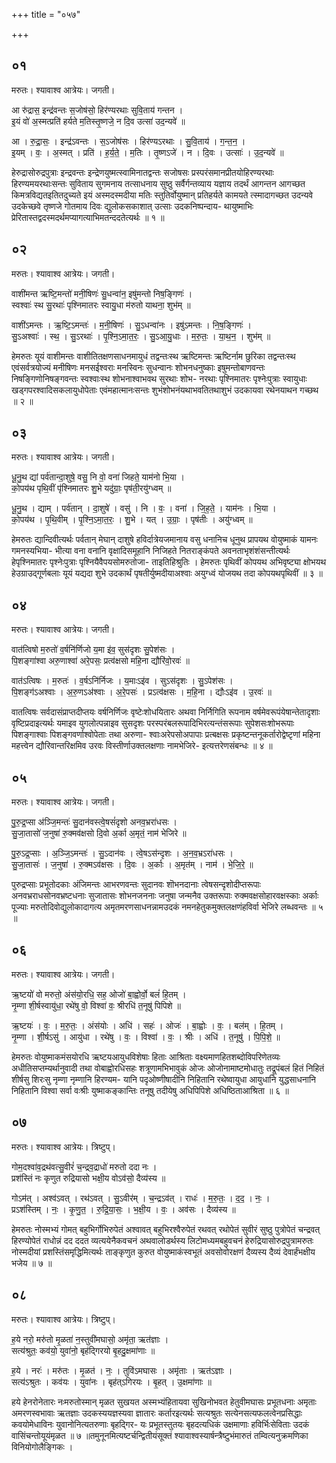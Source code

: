 +++
title = "०५७"

+++


## ०१
मरुतः। श्यावाश्व आत्रेयः। जगती।

आ रु॑द्रास॒ इन्द्र॑वन्तः स॒जोष॑सो॒ हिर॑ण्यरथाः सुवि॒ताय॑ गन्तन ।  
इ॒यं वो॑ अ॒स्मत्प्रति॑ हर्यते म॒तिस्तृ॒ष्णजे॒ न दि॒व उत्सा॑ उद॒न्यवे॑ ॥

आ । रु॒द्रा॒सः॒ । इन्द्र॑ऽवन्तः । स॒ऽजोष॑सः । हिर॑ण्यऽरथाः । सु॒वि॒ताय॑ । ग॒न्त॒न॒ ।  
इ॒यम् । वः॒ । अ॒स्मत् । प्रति॑ । ह॒र्य॒ते॒ । म॒तिः । तृ॒ष्णऽजे॑ । न । दि॒वः । उत्साः॑ । उ॒द॒न्यवे॑ ॥

हेरुद्रासोरुद्रपुत्राः इन्द्रवन्तः इन्द्रेणयुष्मत्स्वामिनातद्वन्तः सजोषसः प्रस्परंसमानप्रीतयोहिरण्यरथाः हिरण्यमयरथाःसन्तः सुविताय सुगमनाय तत्साधनाय सुष्ठु सर्वैर्गन्तव्याय यज्ञाय तदर्थं आगन्तन आगच्छत किमत्रविद्यतइतितदुच्यते इयं अस्मदस्मदीया मतिः स्तुतिर्वोयुष्मान् प्रतिहर्यते कामयते त्स्मादागच्छत उदन्यवे उदकेच्छवे तृष्णजे गोतमाय दिवः द्युलोकसकाशात् उत्साः उदकनिष्पन्दाय- थायुष्माभिः प्रेरितास्तद्वदस्मदर्थमप्यागत्याभिमतन्ददतेत्यर्थः ॥ १ ॥

## ०२
मरुतः। श्यावाश्व आत्रेयः। जगती।

वाशी॑मन्त ऋष्टि॒मन्तो॑ मनी॒षिणः॑ सु॒धन्वा॑न॒ इषु॑मन्तो निष॒ङ्गिणः॑ ।  
स्वश्वाः॑ स्थ सु॒रथाः॑ पृश्निमातरः स्वायु॒धा म॑रुतो याथना॒ शुभ॑म् ॥

वाशी॑ऽमन्तः । ऋ॒ष्टि॒ऽमन्तः॑ । म॒नी॒षिणः॑ । सु॒ऽधन्वा॑नः । इषु॑ऽमन्तः । नि॒ष॒ङ्गिणः॑ ।  
सु॒ऽअश्वाः॑ । स्थ॒ । सु॒ऽरथाः॑ । पृ॒श्नि॒ऽमा॒त॒रः॒ । सु॒ऽआ॒यु॒धाः । म॒रु॒तः॒ । या॒थ॒न॒ । शुभ॑म् ॥

हेमरुतः यूयं वाशीमन्तः वाशीतितक्षणसाधनमायुधं तद्वन्तःस्थ ऋष्टिमन्तः ऋष्टिर्नाम छुरिका तद्वन्तःस्थ एवंसर्वत्रयोज्यं मनीषिणः मनसईश्वराः मनस्विनः सुधन्वानः शोभनधनुष्काः इषुमन्तोबाणवन्तः निषङ्गिणोनिषङ्गवन्तः स्वश्वाःस्थ शोभनाश्वाभवथ सुरथाः शोभ- नरथाः पृश्निमातरः पृश्नेःपुत्राः स्वायुधाः खड्गपरश्वादिसकलायुधोपेताः एवंमहात्मानःसन्तः शुभंशोभनंयथाभवतितथाशुभं उदकायवा रथेनयाथन गच्छथ ॥ २ ॥

## ०३
मरुतः। श्यावाश्व आत्रेयः। जगती।

धू॒नु॒थ द्यां पर्व॑तान्दा॒शुषे॒ वसु॒ नि वो॒ वना॑ जिहते॒ याम॑नो भि॒या ।  
को॒पय॑थ पृथि॒वीं पृ॑श्निमातरः शु॒भे यदु॑ग्राः॒ पृष॑ती॒रयु॑ग्ध्वम् ॥

धू॒नु॒थ । द्याम् । पर्व॑तान् । दा॒शुषे॑ । वसु॑ । नि । वः॒ । वना॑ । जि॒ह॒ते॒ । याम॑नः । भि॒या ।  
को॒पय॑थ । पृ॒थि॒वीम् । पृ॒श्नि॒ऽमा॒त॒रः॒ । शु॒भे । यत् । उ॒ग्राः॒ । पृष॑तीः । अयु॑ग्ध्वम् ॥

हेमरुतः द्यान्दिवीत्यर्थः पर्वतान् मेघान् दाशुषे हविर्दात्रेयजमानाय वसु धनानिच धूनुथ प्रापयथ वोयुष्माकं यामनः गमनस्यभिया- भीत्या वना वनानि वृक्षादिसमूहानि निजिहते नितराङ्कंपते अवनताभृशंशंसन्तीत्यर्थः हेपृश्निमातरः पृश्नेःपुत्राः पृश्नियैवैपयसोमरुतोजा- ताइतिहिश्रुतिः । हेमरुतः पृथिवीं कोपयथ अभिवृष्ट्या क्षोभयथ हेउग्राउद्गूर्णबलाः यूयं यद्यदा शुभे उदकार्थं पृषतीर्युष्मदीयाअश्वाः अयुग्ध्वं योजयथ तदा कोपयथपृथिवीं ॥ ३ ॥

## ०४
मरुतः। श्यावाश्व आत्रेयः। जगती।

वात॑त्विषो म॒रुतो॑ व॒र्षनि॑र्णिजो य॒मा इ॑व॒ सुस॑दृशः सु॒पेश॑सः ।  
पि॒शङ्गा॑श्वा अरु॒णाश्वा॑ अरे॒पसः॒ प्रत्व॑क्षसो महि॒ना द्यौरि॑वो॒रवः॑ ॥

वात॑ऽत्विषः । म॒रुतः॑ । व॒र्षऽनि॑र्निजः । य॒माःऽइ॑व । सुऽस॑दृशः । सु॒ऽपेश॑सः ।  
पि॒शङ्ग॑ऽअश्वाः । अ॒रु॒णऽअ॑श्वाः । अ॒रे॒पसः॑ । प्रऽत्व॑क्षसः । म॒हि॒ना । द्यौःऽइ॑व । उ॒रवः॑ ॥

वातत्विषः सर्वदासंप्राप्तदीप्तयः वर्षनिर्णिजः वृष्टेःशोधयितारः अथवा निर्निगिति रूपनाम वर्षमेवरूपंयेषान्तेतादृशाः वृष्टिप्रदाइत्यर्थः यमाइव युगलोत्पन्नाइव सुसदृशः परस्परंबलरूपादिभिरत्यन्तंसरूपाः सुपेशसःशोभरूपाः पिशङ्गाश्वाः पिशङ्गवर्णाश्वोपेताः तथा अरुणा- श्वाःअरेपसोअपापाः प्रत्बक्षसः प्रकृष्टन्तनूकर्तारोद्वेष्टृणां महिना महत्त्वेन द्यौरिवान्तरिक्षमिव उरवः विस्तीर्णाउक्तलक्षणाः नामभेजिरे- इत्यत्तरेणसंबन्धः ॥ ४ ॥

## ०५
मरुतः। श्यावाश्व आत्रेयः। जगती।

पु॒रु॒द्र॒प्सा अ॑ञ्जि॒मन्तः॑ सु॒दान॑वस्त्वे॒षसं॑दृशो अनव॒भ्ररा॑धसः ।  
सु॒जा॒तासो॑ ज॒नुषा॑ रु॒क्मव॑क्षसो दि॒वो अ॒र्का अ॒मृतं॒ नाम॑ भेजिरे ॥

पु॒रु॒ऽद्र॒प्साः । अ॒ञ्जि॒ऽमन्तः॑ । सु॒ऽदान॑वः । त्वे॒षऽस॑न्दृशः । अ॒न॒व॒भ्रऽरा॑धसः ।  
सु॒जा॒तासः॑ । ज॒नुषा॑ । रु॒क्मऽव॑क्षसः । दि॒वः । अ॒र्काः । अ॒मृत॑म् । नाम॑ । भे॒जि॒रे॒ ॥

पुरुद्रप्साः प्रभूतोदकाः अंजिमन्तः आभरणवन्तः सुदानवः शॊभनदानाः त्वेषसन्दृशोदीप्तरूपाः अनवभ्रराधसोनवभ्रष्टधनाः सुजातासः शोभनजननाः जनुषा जन्मनैव उक्तरूपाः रुक्मवक्षसोहारवक्षस्काः अर्काः पूज्याः मरुतोदिवोद्युलोकादागत्य अमृतमरणसाधनन्नामउदकं नमनहेतुकमुक्तलक्षणंहविर्वा भेजिरे लब्धवन्तः ॥ ५ ॥

## ०६
मरुतः। श्यावाश्व आत्रेयः। जगती।

ऋ॒ष्टयो॑ वो मरुतो॒ अंस॑यो॒रधि॒ सह॒ ओजो॑ बा॒ह्वोर्वो॒ बलं॑ हि॒तम् ।  
नृ॒म्णा शी॒र्षस्वायु॑धा॒ रथे॑षु वो॒ विश्वा॑ वः॒ श्रीरधि॑ त॒नूषु॑ पिपिशे ॥

ऋ॒ष्टयः॑ । वः॒ । म॒रु॒तः॒ । अंस॑योः । अधि॑ । सहः॑ । ओजः॑ । बा॒ह्वोः । वः॒ । बल॑म् । हि॒तम् ।  
नृ॒म्णा । शी॒र्षऽसु॑ । आयु॑धा । रथे॑षु । वः॒ । विश्वा॑ । वः॒ । श्रीः । अधि॑ । त॒नूषु॑ । पि॒पि॒शे॒ ॥

हेमरुतः वोयुष्माकमंसयोरधि ऋष्टयआयुधविशेषाः हिताः आश्रिताः वक्ष्यमाणहितशब्दोविपरिणेतव्यः अधीतिसप्तम्यर्थानुवादी तथा वोबाह्वोरधिसहः शत्रूणामभिभावुकं ओजः ओजोनामाष्टमोधातुः तद्रूपंबलं हितं निहितं शीर्षसु शिरःसु नृम्णा नृम्णानि हिरण्यम- यानि पदृओष्णीषादीनि निहितानि रथेष्वायुधा आयुधानि युद्धसाधनानि निहितानि विश्वा सर्वा वःश्रीः युष्माकङ्कान्तिः तनूषु तदीयेषु अधिपिपिशे अधिष्ठिताआश्रिता ॥ ६ ॥

## ०७
मरुतः। श्यावाश्व आत्रेयः। त्रिष्टुप्।

गोम॒दश्वा॑व॒द्रथ॑वत्सु॒वीरं॑ च॒न्द्रव॒द्राधो॑ मरुतो ददा नः ।  
प्रश॑स्तिं नः कृणुत रुद्रियासो भक्षी॒य वोऽव॑सो॒ दैव्य॑स्य ॥

गोऽम॑त् । अश्व॑ऽवत् । रथ॑ऽवत् । सु॒ऽवीर॑म् । च॒न्द्रऽव॑त् । राधः॑ । म॒रु॒तः॒ । द॒द॒ । नः॒ ।  
प्रऽश॑स्तिम् । नः॒ । कृ॒णु॒त॒ । रु॒द्रि॒या॒सः॒ । भ॒क्षी॒य । वः॒ । अव॑सः । दैव्य॑स्य ॥

हेमरुतः नोस्मभ्यं गोमत् बहुभिर्गोभिरुपेतं अश्वावत् बहुभिरश्वैरुपेतं रथवत् रथोपेतं सुवीरं सुष्ठु पुत्रोपेतं चन्द्रवत् हिरण्योपेतं राधोन्नं दद ददत व्यत्ययेनैकवचनं अथवालोडर्थस्य लिटोमध्यमबहुवचनं हेरुद्रियासोरुद्रपुत्रामरुतः नोस्मदीयां प्रशस्तिंसमृद्धिमित्यर्थः ताङ्कृणुत कुरुत वोयुष्माकंस्वभूतं अवसोवोरक्षणं दैव्यस्य दैव्यं देवार्हंभक्षीय भजेय ॥ ७ ॥

## ०८
मरुतः। श्यावाश्व आत्रेयः। त्रिष्टुप्।

ह॒ये नरो॒ मरु॑तो मृ॒ळता॑ न॒स्तुवी॑मघासो॒ अमृ॑ता॒ ऋत॑ज्ञाः ।  
सत्य॑श्रुतः॒ कव॑यो॒ युवा॑नो॒ बृह॑द्गिरयो बृ॒हदु॒क्षमा॑णाः ॥

ह॒ये । नरः॑ । मरु॑तः । मृ॒ळत॑ । नः॒ । तुवि॑ऽमघासः । अमृ॑ताः । ऋत॑ऽज्ञाः ।  
सत्य॑ऽश्रुतः । कव॑यः । युवा॑नः । बृह॑त्ऽगिरयः । बृ॒हत् । उ॒क्षमा॑णाः ॥

हये हेनरोनेतारः नःमरुतोस्मान् मृळत सुखयत अस्मभ्यंहितायवा सुखिनोभवत हेतुवीमघासः प्रभूतधनाः अमृताः अमरणस्वभावाः ऋतज्ञाः उदकस्ययज्ञस्यवा ज्ञातारः कर्तारइत्यर्थः सत्यश्रुतः सत्येनसत्यफलत्वेनप्रसिद्धाः कवयोमेधाविनः युवानोनित्यतरुणाः बृहद्गिर- यः प्रभूतस्तुतयः बृहदत्यधिकं उक्षमाणाः हविर्भिःसेविताः उदकं वासिंचन्तोयूयंमृळत ॥ ७ ॥तमुनूनमित्यष्टर्चन्द्वितीयंसूक्तं श्यावाश्वस्यार्षन्त्रैष्टुभंमारुतं तम्वित्यनुक्रमणिका विनियोगोलैङ्गिकः ।